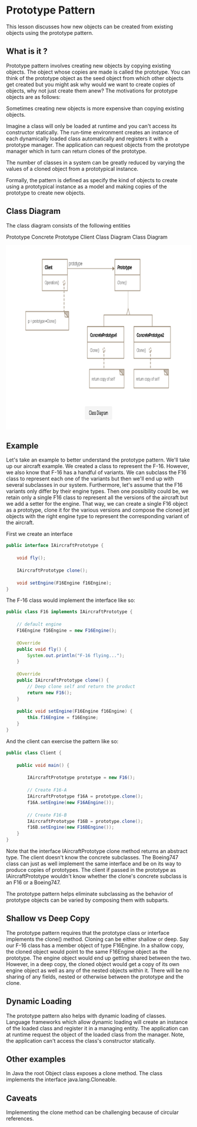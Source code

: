 # Prototype Pattern
This lesson discusses how new objects can be created from existing objects using the prototype pattern.

## What is it ?
Prototype pattern involves creating new objects by copying existing objects. The object whose copies are made is called the prototype. You can think of the prototype object as the seed object from which other objects get created but you might ask why would we want to create copies of objects, why not just create them anew? The motivations for prototype objects are as follows:

Sometimes creating new objects is more expensive than copying existing objects.

Imagine a class will only be loaded at runtime and you can't access its constructor statically. The run-time environment creates an instance of each dynamically loaded class automatically and registers it with a prototype manager. The application can request objects from the prototype manager which in turn can return clones of the prototype.

The number of classes in a system can be greatly reduced by varying the values of a cloned object from a prototypical instance.

Formally, the pattern is defined as specify the kind of objects to create using a prototypical instance as a model and making copies of the prototype to create new objects.

## Class Diagram
The class diagram consists of the following entities

Prototype
Concrete Prototype
Client
Class Diagram
Class Diagram

<p align=center>
<img src="https://github.com/ravi26067/JavaDesignPattern/blob/master/source/prototype.png" height=500 width=900 />
</p>

## Example
Let's take an example to better understand the prototype pattern. We'll take up our aircraft example. We created a class to represent the F-16. However, we also know that F-16 has a handful of variants. We can subclass the F16 class to represent each one of the variants but then we'll end up with several subclasses in our system. Furthermore, let's assume that the F16 variants only differ by their engine types. Then one possibility could be, we retain only a single F16 class to represent all the versions of the aircraft but we add a setter for the engine. That way, we can create a single F16 object as a prototype, clone it for the various versions and compose the cloned jet objects with the right engine type to represent the corresponding variant of the aircraft.

First we create an interface

``` java
public interface IAircraftPrototype {

    void fly();

    IAircraftPrototype clone();

    void setEngine(F16Engine f16Engine);
}
```
The F-16 class would implement the interface like so:

``` java
public class F16 implements IAircraftPrototype {

    // default engine
    F16Engine f16Engine = new F16Engine();

    @Override
    public void fly() {
        System.out.println("F-16 flying...");
    }

    @Override
    public IAircraftPrototype clone() {
        // Deep clone self and return the product
        return new F16();
    }

    public void setEngine(F16Engine f16Engine) {
        this.f16Engine = f16Engine;
    }
}
```

And the client can exercise the pattern like so:

``` java
public class Client {

    public void main() {

        IAircraftPrototype prototype = new F16();

        // Create F16-A
        IAircraftPrototype f16A = prototype.clone();
        f16A.setEngine(new F16AEngine());

        // Create F16-B
        IAircraftPrototype f16B = prototype.clone();
        f16B.setEngine(new F16BEngine());
    }
}
```

Note that the interface IAircraftPrototype clone method returns an abstract type. The client doesn't know the concrete subclasses. The Boeing747 class can just as well implement the same interface and be on its way to produce copies of prototypes. The client if passed in the prototype as IAircraftPrototype wouldn't know whether the clone's concrete subclass is an F16 or a Boeing747.

The prototype pattern helps eliminate subclassing as the behavior of prototype objects can be varied by composing them with subparts.

## Shallow vs Deep Copy
The prototype pattern requires that the prototype class or interface implements the clone() method. Cloning can be either shallow or deep. Say our F-16 class has a member object of type F16Engine. In a shallow copy, the cloned object would point to the same F16Engine object as the prototype. The engine object would end up getting shared between the two. However, in a deep copy, the cloned object would get a copy of its own engine object as well as any of the nested objects within it. There will be no sharing of any fields, nested or otherwise between the prototype and the clone.

## Dynamic Loading
The prototype pattern also helps with dynamic loading of classes. Language frameworks which allow dynamic loading will create an instance of the loaded class and register it in a managing entity. The application can at runtime request the object of the loaded class from the manager. Note, the application can't access the class's constructor statically.

## Other examples
In Java the root Object class exposes a clone method. The class implements the interface java.lang.Cloneable.
## Caveats
Implementing the clone method can be challenging because of circular references.
